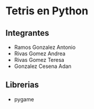 # Tetris en Python

## Integrantes
* Ramos Gonzalez Antonio
* Rivas Gomez Andrea
* Rivas Gomez Teresa
* Gonzalez Cesena Adan

## Librerias
* pygame

